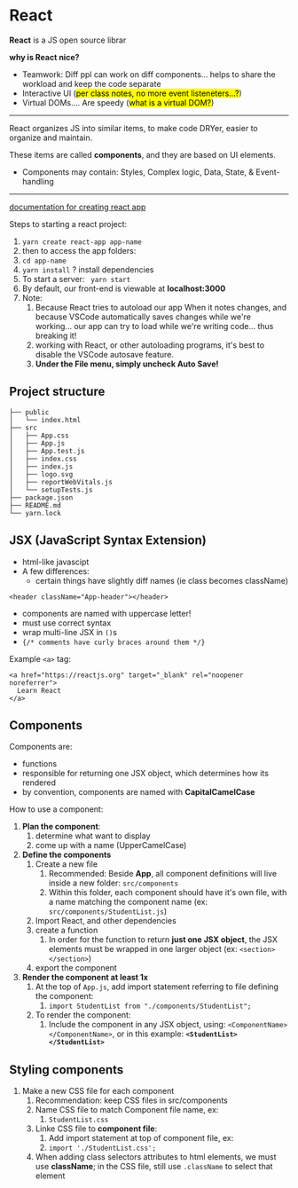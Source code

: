 # React

**React** is a JS open source librar

**why is React nice?**
- Teamwork: Diff ppl can work on diff components... helps to share the workload and keep the code separate
- Interactive UI (<mark>per class notes, no more event listeneters...?</mark>)
- Virtual DOMs.... Are speedy (<mark>what is a virtual DOM?</mark>)
---
React organizes JS into similar items, to make code DRYer, easier to organize and maintain. 

These items are called **components**, and they are based on UI elements.  
- Components may contain: Styles, Complex logic, Data, State, & Event-handling
---

[documentation for creating react app](https://create-react-app.dev/docs/getting-started/)   

Steps to starting a react project:
1. `yarn create react-app app-name` 
2. then to access the app folders:
3. `cd app-name`
4. `yarn install` ? install dependencies
5. To start a server: ` yarn start`
6. By default, our front-end is viewable at **localhost:3000**
7. Note:
   1. Because React tries to autoload our app When it notes changes, and because VSCode automatically saves changes while we're working... our app can try to load while we're writing code... thus breaking it!
   2.  working with React, or other autoloading programs, it's best to disable the VSCode autosave feature. 
   3.  **Under the File menu, simply uncheck Auto Save!**



## Project structure
```
├── public
│   └── index.html
├── src
│   ├── App.css
│   ├── App.js
│   ├── App.test.js
│   ├── index.css
│   ├── index.js
│   ├── logo.svg
│   ├── reportWebVitals.js
│   └── setupTests.js
├── package.json
├── README.md
└── yarn.lock
```

## JSX (JavaScript Syntax Extension)
- html-like javascipt
- A few differences: 
  - certain things have slightly diff names (ie class becomes className)
```
<header className="App-header"></header>
```
  - components are named with uppercase letter!
  - must use correct syntax
  - wrap multi-line JSX in `()`s
  - `{/* comments have curly braces around them */}`

Example `<a>` tag: 
```
<a href="https://reactjs.org" target="_blank" rel="noopener noreferrer">
  Learn React
</a>
```

## Components
Components are:
- functions
- responsible for returning one JSX object, which determines how its rendered
- by convention, components are named with **CapitalCamelCase**    


How to use a component:
1. **Plan the component**:
   1. determine what want to display
   2. come up with a name (UpperCamelCase)
2. **Define the components**
   1. Create a new file
      1. Recommended:  Beside **App**, all component definitions will live inside a new folder: `src/components`
      2. Within this folder, each component should have it's own file, with a name matching the component name (ex: `src/components/StudentList.js`)
   2. Import React, and other dependencies
   3. create a function
      1. In order for the function to return **just one JSX object**, the JSX elements must be wrapped in one larger object (ex: `<section></section>`)
   4. export the component
3.  **Render the component at least 1x**
    1.  At the top of `App.js`, add import statement referring to file defining the component:
        1. `import StudentList from "./components/StudentList";`
     1. To render the component: 
        1. Include the component in any JSX object, using: `<ComponentName></ComponentName>`, or in this example: **`<StudentList></StudentList>`**

## Styling components
1. Make a new CSS file for each component
   1. Recommendation: keep CSS files in src/components
   2. Name CSS file to match Component file name, ex:
      1. `StudentList.css`
   3. Linke CSS file to **component file**:
      1. Add import statement at top of component file, ex:
      2. `import './StudentList.css';`
   4. When adding class selectors attributes to html elements, we must use **className**; in the CSS file, still use `.className` to select that element
